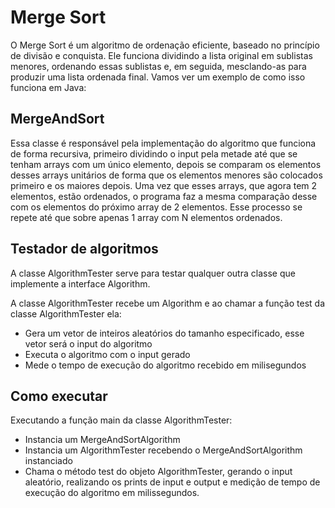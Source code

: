 # Merge Sort
O Merge Sort é um algoritmo de ordenação eficiente, baseado no princípio de divisão e conquista.  Ele funciona dividindo a lista original em sublistas menores, ordenando essas sublistas e, em seguida, mesclando-as para produzir uma lista ordenada final. 
Vamos ver um exemplo de como isso funciona em Java:

## MergeAndSort
Essa classe é responsável pela implementação do algoritmo que funciona de forma recursiva, primeiro dividindo o input pela metade até que se tenham arrays com um único elemento, depois se comparam os elementos desses arrays unitários de forma que os elementos menores são colocados primeiro e os maiores depois. Uma vez que esses arrays, que agora tem 2 elementos, estão ordenados, o programa faz a mesma comparação desse com os elementos do próximo array de 2 elementos. Esse processo se repete até que sobre apenas 1 array com N elementos ordenados.

## Testador de algoritmos

A classe AlgorithmTester serve para testar qualquer outra classe que implemente a interface Algorithm.
        
A classe AlgorithmTester recebe um Algorithm e ao chamar a função test da classe AlgorithmTester ela:
- Gera um vetor de inteiros aleatórios do tamanho especificado, esse vetor será o input do algoritmo
- Executa o algoritmo com o input gerado
- Mede o tempo de execução do algoritmo recebido em milisegundos

## Como executar

Executando a função main da classe AlgorithmTester:
- Instancia um MergeAndSortAlgorithm
- Instancia um AlgorithmTester recebendo o MergeAndSortAlgorithm instanciado
- Chama o método test do objeto AlgorithmTester, gerando o input aleatório, realizando os prints de input e output e medição de tempo de execução do algoritmo em milissegundos.
